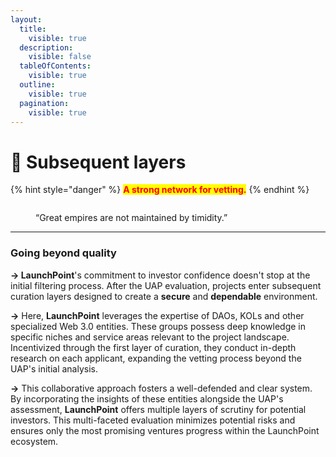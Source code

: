 ```yaml
---
layout:
  title:
    visible: true
  description:
    visible: false
  tableOfContents:
    visible: true
  outline:
    visible: true
  pagination:
    visible: true
---
```


# 💬 Subsequent layers

{% hint style="danger" %}
<mark style="color:red;">**A strong network for vetting.**</mark>
{% endhint %}

<figure><img src="../.gitbook/assets/IMG07.png" alt=""><figcaption><p>“Great empires are not maintained by timidity.”</p></figcaption></figure>

***

### Going beyond quality

**-> LaunchPoint**'s commitment to investor confidence doesn't stop at the initial filtering process. After the UAP evaluation, projects enter subsequent curation layers designed to create a **secure** and **dependable** environment.

**->** Here, **LaunchPoint** leverages the expertise of DAOs, KOLs and other specialized Web 3.0 entities. These groups possess deep knowledge in specific niches and service areas relevant to the project landscape. Incentivized through the first layer of curation, they conduct in-depth research on each applicant, expanding the vetting process beyond the UAP's initial analysis.

**->** This collaborative approach fosters a well-defended and clear system. By incorporating the insights of these entities alongside the UAP's assessment, **LaunchPoint** offers multiple layers of scrutiny for potential investors. This multi-faceted evaluation minimizes potential risks and ensures only the most promising ventures progress within the LaunchPoint ecosystem.
